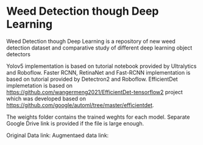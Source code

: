 # Weed Detection though Deep Learning
 Weed Detection though Deep Learning is a repository of new weed detection dataset and comparative study of different deep learning object detectors



 Yolov5 implementation is based on tutorial notebook provided by Ultralytics and Roboflow. 
 Faster RCNN, RetinaNet and Fast-RCNN implementation is based on tutorial provided by Detectron2 and Roboflow.
 EfficientDet implemetation is based on https://github.com/wangermeng2021/EfficientDet-tensorflow2 project which was developed based on https://github.com/google/automl/tree/master/efficientdet. 
 
 The weights folder contains the trained weghts for each model. Separate Google Drive link is provided if the file is large enough. 

 Original Data link:
 Augmentaed data link: